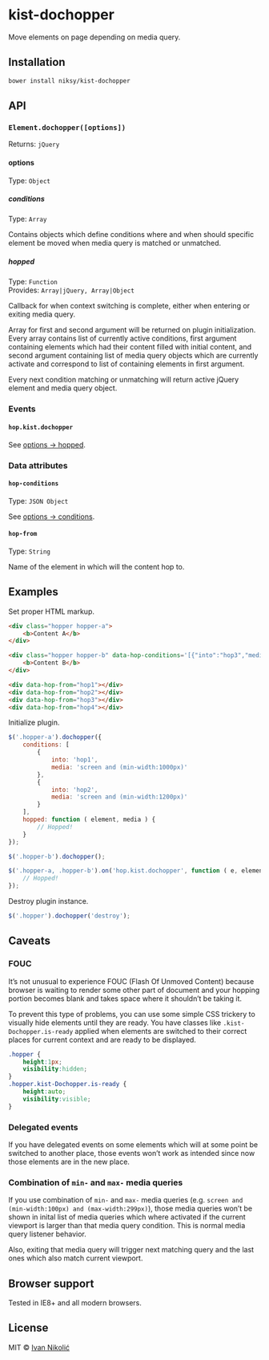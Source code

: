 # kist-dochopper

Move elements on page depending on media query.

## Installation

```sh
bower install niksy/kist-dochopper
```

## API

### `Element.dochopper([options])`

Returns: `jQuery`

#### options

Type: `Object`

##### conditions

Type: `Array`

Contains objects which define conditions where and when should specific element be moved when media query is matched or unmatched.

##### hopped

Type: `Function`  
Provides: `Array|jQuery, Array|Object`

Callback for when context switching is complete, either when entering or exiting media query.

Array for first and second argument will be returned on plugin initialization. Every array contains list of currently active conditions, first argument containing elements which had their content filled with initial content, and second argument containing list of media query objects which are currently activate and correspond to list of containing elements in first argument.

Every next condition matching or unmatching will return active jQuery element and media query object.

### Events

#### `hop.kist.dochopper`

See [options → hopped](#hopped).

### Data attributes

#### `hop-conditions`

Type: `JSON Object`

See [options → conditions](#conditions).

#### `hop-from`

Type: `String`

Name of the element in which will the content hop to.

## Examples

Set proper HTML markup.

```html
<div class="hopper hopper-a">
	<b>Content A</b>
</div>

<div class="hopper hopper-b" data-hop-conditions='[{"into":"hop3","media":"screen and (min-width:900px)"},{"into":"hop4","media":"screen and (min-width:1400px)"}]'>
	<b>Content B</b>
</div>

<div data-hop-from="hop1"></div>
<div data-hop-from="hop2"></div>
<div data-hop-from="hop3"></div>
<div data-hop-from="hop4"></div>
```

Initialize plugin.

```js
$('.hopper-a').dochopper({
	conditions: [
		{
			into: 'hop1',
			media: 'screen and (min-width:1000px)'
		},
		{
			into: 'hop2',
			media: 'screen and (min-width:1200px)'
		}
	],
	hopped: function ( element, media ) {
		// Hopped!
	}
});

$('.hopper-b').dochopper();

$('.hopper-a, .hopper-b').on('hop.kist.dochopper', function ( e, element, media ) {
	// Hopped!
});
```

Destroy plugin instance.

```js
$('.hopper').dochopper('destroy');
```

## Caveats

### FOUC

It’s not unusual to experience FOUC (Flash Of Unmoved Content) because browser is waiting to render some other part of document and your hopping portion becomes blank and takes space where it shouldn’t be taking it.

To prevent this type of problems, you can use some simple CSS trickery to visually hide elements until they are ready. You have classes like `.kist-Dochopper.is-ready` applied when elements are switched to their correct places for current context and are ready to be displayed.

```css
.hopper {
	height:1px;
	visibility:hidden;
}
.hopper.kist-Dochopper.is-ready {
	height:auto;
	visibility:visible;
}
```

### Delegated events

If you have delegated events on some elements which will at some point be switched to another place, those events won’t work as intended since now those elements are in the new place.

### Combination of `min-` and `max-` media queries

If you use combination of `min-` and `max-` media queries (e.g. `screen and (min-width:100px) and (max-width:299px)`), those media queries won’t be shown in inital list of media queries which where activated if the current viewport is larger than that media query condition. This is normal media query listener behavior.

Also, exiting that media query will trigger next matching query and the last ones which also match current viewport.

## Browser support

Tested in IE8+ and all modern browsers.

## License

MIT © [Ivan Nikolić](http://ivannikolic.com)










